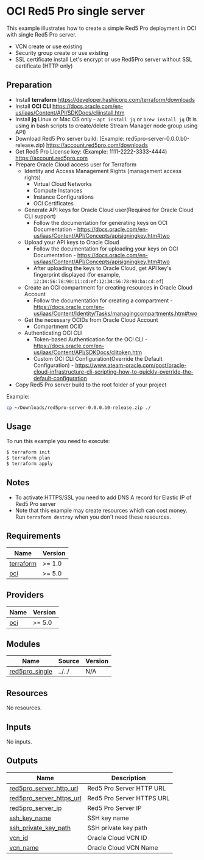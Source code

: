 
# OCI Red5 Pro single server

This example illustrates how to create a simple Red5 Pro deployment in OCI with single Red5 Pro server.

* VCN create or use existing
* Security group create or use existing
* SSL certificate install Let's encrypt or use Red5Pro server without SSL certificate (HTTP only)


## Preparation

* Install **terraform** https://developer.hashicorp.com/terraform/downloads
* Install **OCI CLI** https://docs.oracle.com/en-us/iaas/Content/API/SDKDocs/cliinstall.htm
* Install **jq** Linux or Mac OS only - `apt install jq` or `brew install jq` (It is using in bash scripts to create/delete Stream Manager node group using API)
* Download Red5 Pro server build: (Example: red5pro-server-0.0.0.b0-release.zip) https://account.red5pro.com/downloads
* Get Red5 Pro License key: (Example: 1111-2222-3333-4444) https://account.red5pro.com
* Prepare Oracle Cloud access user for Terraform
    * Identity and Access Management Rights (management access rights)
        * Virtual Cloud Networks
        * Compute Instances
        * Instance Configurations
        * OCI Certificates
    * Generate API keys for Oracle Cloud user(Required for Oracle Cloud CLI support)
        * Follow the documentation for generating keys on OCI Documentation - https://docs.oracle.com/en-us/iaas/Content/API/Concepts/apisigningkey.htm#two
    * Upload your API keys to Oracle Cloud 
        * Follow the documentation for uploading your keys on OCI Documentation - https://docs.oracle.com/en-us/iaas/Content/API/Concepts/apisigningkey.htm#two
        * After uploading the keys to Oracle Cloud, get API key's fingerprint displayed (for example, `12:34:56:78:90:11:cd:ef:12:34:56:78:90:ba:cd:ef`)
    * Create an OCI compartment for creating resources in Oracle Cloud Account 
        * Follow the documentation for creating a compartment - https://docs.oracle.com/en-us/iaas/Content/Identity/Tasks/managingcompartments.htm#two
    * Get the necessary OCIDs from Oracle Cloud Account
        * Compartment OCID 
    * Authenticating OCI CLI
        * Token-based Authentication for the OCI CLI - https://docs.oracle.com/en-us/iaas/Content/API/SDKDocs/clitoken.htm
        * Custom OCI CLI Configuration(Override the Default Configuration) - https://www.ateam-oracle.com/post/oracle-cloud-infrastructure-cli-scripting-how-to-quickly-override-the-default-configuration
* Copy Red5 Pro server build to the root folder of your project

Example:  

```bash
cp ~/Downloads/red5pro-server-0.0.0.b0-release.zip ./
```

## Usage

To run this example you need to execute:

```bash
$ terraform init
$ terraform plan
$ terraform apply
```

## Notes

* To activate HTTPS/SSL you need to add DNS A record for Elastic IP of Red5 Pro server
* Note that this example may create resources which can cost money. Run `terraform destroy` when you don't need these resources.


## Requirements

| Name | Version |
|------|---------|
| <a name="requirement_terraform"></a> [terraform](#requirement\_terraform) | >= 1.0 |
| <a name="requirement_oci"></a> [oci](#requirement\_oci) | >= 5.0 |

## Providers

| Name | Version |
|------|---------|
| <a name="provider_oci"></a> [oci](#provider\_oci) | >= 5.0 |

## Modules

| Name | Source | Version |
|------|--------|---------|
| <a name="module_red5pro_single"></a> [red5pro\_single](#module\_red5pro\_single) | ../../ | N/A |

## Resources

No resources.

## Inputs

No inputs.

## Outputs

| Name | Description |
|------|-------------|
| <a name="output_red5pro_server_http_url"></a> [red5pro\_server\_http\_url](#output\_red5pro\_server\_http\_url) | Red5 Pro Server HTTP URL |
| <a name="output_red5pro_server_https_url"></a> [red5pro\_server\_https\_url](#output\_red5pro\_server\_https\_url) | Red5 Pro Server HTTPS URL |
| <a name="output_red5pro_server_ip"></a> [red5pro\_server\_ip](#output\_red5pro\_server\_ip) | Red5 Pro Server IP |
| <a name="output_ssh_key_name"></a> [ssh\_key\_name](#output\_ssh\_key\_name) | SSH key name |
| <a name="output_ssh_private_key_path"></a> [ssh\_private\_key\_path](#output\_ssh\_private\_key\_path) | SSH private key path |
| <a name="output_vcn_id"></a> [vcn\_id](#output\_vcn\_id) | Oracle Cloud VCN ID |
| <a name="output_vcn_name"></a> [vcn\_name](#output\_vcn\_name) | Oracle Cloud VCN Name |
